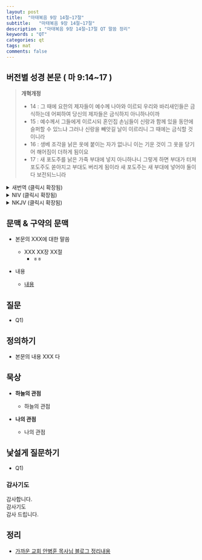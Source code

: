 ```yaml
---
layout: post
title:  "마태복음 9장 14절~17절"
subtitle:   "마태복음 9장 14절~17절"
description : "마태복음 9장 14절~17절 QT 말씀 정리"
keywords : "QT"
categories: qt
tags: mat
comments: false
---
```


## 버전별 성경 본문 ( 마 9:14~17 )

> **개혁개정**
>* 14 : 그 때에 요한의 제자들이 예수께 나아와 이르되 우리와 바리새인들은 금식하는데 어찌하여 당신의 제자들은 금식하지 아니하나이까
>* 15 : 예수께서 그들에게 이르시되 혼인집 손님들이 신랑과 함께 있을 동안에 슬퍼할 수 있느냐 그러나 신랑을 빼앗길 날이 이르리니 그 때에는 금식할 것이니라
>* 16 : 생베 조각을 낡은 옷에 붙이는 자가 없나니 이는 기운 것이 그 옷을 당기어 해어짐이 더하게 됨이요
>* 17 : 새 포도주를 낡은 가죽 부대에 넣지 아니하나니 그렇게 하면 부대가 터져 포도주도 쏟아지고 부대도 버리게 됨이라 새 포도주는 새 부대에 넣어야 둘이 다 보전되느니라

<details>
<summary> 새번역 (클릭시 확장됨)</summary>
<div markdown="1">

>* 14 : 그 때에 요한의 제자들이 예수께 와서 물었다. "우리와 바리새파 사람은 자주 금식을 하는데, 왜 선생님의 제자들은 금식을 하지 않습니까?"
>* 15 : 예수께서 그들에게 말씀하셨다. "혼인 잔치의 손님들이 신랑이 자기들과 함께 있는 동안에 슬퍼할 수 있느냐? 그러나 신랑을 빼앗길 날이 올 터이니, 그 때에는 그들이 금식할 것이다.
>* 16 : 생베 조각을 낡은 옷에다 대고 깁는 사람은 없다. 그렇게 하면, 새로 댄 조각이 그 옷을 당겨서, 더욱더 크게 찢어진다.
>* 17 : 새 포도주를 낡은 가죽 부대에 담는 사람은 없다. 그렇게 하면, 가죽 부대가 터져서, 포도주는 쏟아지고, 가죽 부대는 못 쓰게 된다. 새 포도주는 새 가죽 부대에 담아야 둘 다 보존된다."
</div>
</details>

<details>
<summary> NIV (클릭시 확장됨)</summary>
<div markdown="1">

>* 14 : Then John’s disciples came and asked him, “How is it that we and the Pharisees fast often, but your disciples do not fast?”
>* 15 : Jesus answered, “How can the guests of the bridegroom mourn while he is with them? The time will come when the bridegroom will be taken from them; then they will fast.
>* 16 : “No one sews a patch of unshrunk cloth on an old garment, for the patch will pull away from the garment, making the tear worse.
>* 17 : Neither do people pour new wine into old wineskins. If they do, the skins will burst; the wine will run out and the wineskins will be ruined. No, they pour new wine into new wineskins, and both are preserved.”
</div>
</details>

<details>
<summary> NKJV (클릭시 확장됨)</summary>
<div markdown="1">

>* 14 : Then the disciples of John came to Him, saying, “Why do we and the Pharisees fast often, but Your disciples do not fast?”
>* 15 : And Jesus said to them, “Can the friends of the bridegroom mourn as long as the bridegroom is with them? But the days will come when the bridegroom will be taken away from them, and then they will fast.
>* 16 : No one puts a piece of unshrunk cloth on an old garment; for the patch pulls away from the garment, and the tear is made worse.
>* 17 : Nor do they put new wine into old wineskins, or else the wineskins break, the wine is spilled, and the wineskins are ruined. But they put new wine into new wineskins, and both are preserved.”
</div>
</details>

## 문맥 & 구약의 문맥 

* 본문의 XXX에 대한 말씀
    - XXX XX장 XX절
        * `ㅎㅎ` 

* 내용 
    - [내용](링크) 

## 질문

* Q1) 

## 정의하기

* 본문의 내용 XXX 다

## 묵상

* **하늘의 관점**  
    - 하늘의 관점
  
* **나의 관점**
    - 나의 관점

## 낯설게 질문하기

* Q1) 

### 감사기도

감사합니다.  
감사기도  
감사 드립니다.  

## 정리
* [가까운 교회 안병훈 목사님 블로그 정리내용](https://blog.naver.com/tolerance2018)


